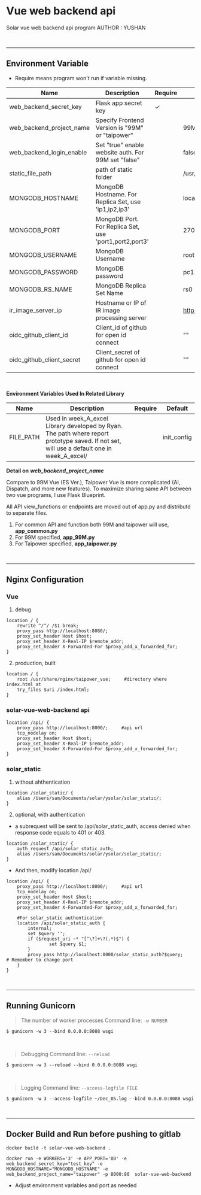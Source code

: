 # Vue web backend api

Solar vue web backend api program
AUTHOR : YUSHAN

<br>

---

## Environment Variable
* Require means program won't run if variable missing.

Name                      | Description                                             | Require  | Default                         |
------------------------- | ------------------------------------------------------  | -------- | ------------------------------- |
web_backend_secret_key    | Flask app secret key                                    | ✓        |                                 |
web_backend_project_name  | Specify Frontend Version is "99M" or "taipower"         |          | 99M                             |
web_backend_login_enable  | Set "true" enable website auth. For 99M set "false"     |          | false                           |
static_file_path          | path of static folder                                   |          | /usr/share/nginx/solar_static/  |
MONGODB_HOSTNAME          | MongoDB Hostname. For Replica Set, use 'ip1,ip2,ip3'    |          | localhost                       |
MONGODB_PORT              | MongoDB Port. For Replica Set, use 'port1,port2,port3'|          | 27017                           |
MONGODB_USERNAME          | MongoDB Username                                        |          | root                            |
MONGODB_PASSWORD          | MongoDB password                                        |          | pc152                           |
MONGODB_RS_NAME           | MongoDB Replica Set Name                                |          | rs0                             |
ir_image_server_ip        | Hostname or IP of IR image processing server            |          | http://140.118.172.245:5000     |
oidc_github_client_id     | Client_id of github for open id connect                 |          | ""                              |
oidc_github_client_secret | Client_secret of github for open id connect             |          | ""                              |

<br>

**Environment Variables Used In Related Library**

Name                      | Description                                             | Require  | Default                         |
------------------------- | ------------------------------------------------------  | -------- | ------------------------------- |
FILE_PATH | Used in week_A_excel Library developed by Ryan. The path where report prototype saved. If not set, will use a default one in week_A_excel/ |   | init_config


**Detail on** ***web_backend_project_name***

Compare to 99M Vue (ES Ver.), Taipower Vue is more complicated (AI, Dispatch, and more new features).
To maximize sharing same API between two vue programs, I use Flask Blueprint.

All API view_functions or endpoints are moved out of app.py and distributd to separate files.
1. For common API and function both 99M and taipower will use, __app_common.py__
2. For 99M specified, __app_99M.py__
3. For Taipower specified, __app_taipower.py__

<br>

---

## Nginx Configuration
### Vue
1. debug
```
location / {
    rewrite ^/^/ /$1 break;
    proxy_pass http://localhost:8080/;
    proxy_set_header Host $host;
    proxy_set_header X-Real-IP $remote_addr;
    proxy_set_header X-Forwarded-For $proxy_add_x_forwarded_for;
}
```
2. production, built
```
location / {
    root /usr/share/nginx/taipower_vue;     #directory where index.html at
    try_files $uri /index.html;
}
```
### solar-vue-web-backend api
```
location /api/ {
    proxy_pass http://localhost:8000/;     #api url   
    tcp_nodelay on;
    proxy_set_header Host $host;
    proxy_set_header X-Real-IP $remote_addr;
    proxy_set_header X-Forwarded-For $proxy_add_x_forwarded_for;
}    
```
### solar_static
1. without ahthentication
```
location /solar_static/ {
    alias /Users/sam/Documents/solar/ysolar/solar_static/; 
}
```
2. optional, with authentication
* a subrequest will be sent to /api/solar_static_auth, access denied when response code equals to 401 or 403.
```
location /solar_static/ {
    auth_request /api/solar_static_auth;
    alias /Users/sam/Documents/solar/ysolar/solar_static/; 
}
```
* And then, modify location /api/
```
location /api/ {
    proxy_pass http://localhost:8000/;     #api url   
    tcp_nodelay on;
    proxy_set_header Host $host;
    proxy_set_header X-Real-IP $remote_addr;
    proxy_set_header X-Forwarded-For $proxy_add_x_forwarded_for;
        
    #For solar_static authentication
    location /api/solar_static_auth {
        internal;
        set $query '';
        if ($request_uri ~* "[^\?]+\?(.*)$") {
                set $query $1;
        }
        proxy_pass http://localhost:8000/solar_static_auth?$query;     # Remember to change port
    }
}    
```
<br>

---

## Running Gunicorn
> The number of worker processes
Command line: `-w NUMBER`
```
$ gunicorn -w 3 --bind 0.0.0.0:8088 wsgi
```
<br>

> Debugging
Command line: `--reload`
```
$ gunicorn -w 3 --reload --bind 0.0.0.0:8088 wsgi
```
<br>

> Logging
Command line: `--access-logfile FILE`
```
$ gunicorn -w 3 --access-logfile ~/Dec_05.log --bind 0.0.0.0:8088 wsgi
```
<br>

---
## Docker Build and Run before pushing to gitlab
```
docker build -t solar-vue-web-backend .
```
```
docker run -e WORKERS='3' -e APP_PORT='80' -e web_backend_secret_key="test_key" -e MONGODB_HOSTNAME="MONGODB_HOSTNAME" -e web_backend_project_name="taipower" -p 8000:80  solar-vue-web-backend
```
* Adjust environment variables and port as needed
